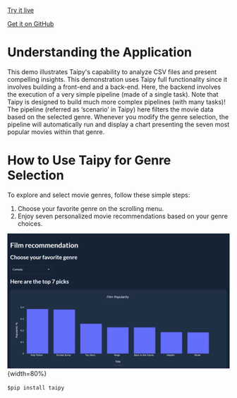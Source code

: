 [Try it live](https://demo-movie-genre.taipy.cloud/) 

[Get it on GitHub](https://github.com/Avaiga/demo-movie-genre)

# Understanding the Application
This demo illustrates Taipy's capability to analyze CSV files 
and present compelling insights. This demonstration uses Taipy 
full functionality since it involves building a front-end and a 
back-end. Here, the backend involves the execution of a very simple 
pipeline (made of a single task). Note that Taipy is designed to build 
much more complex pipelines (with many tasks)!
The pipeline (referred as ‘scenario’ in Taipy) here  filters the movie 
data based on the selected genre. Whenever you modify the genre selection, 
the pipeline will automatically run and display a chart presenting the seven 
most popular movies within that genre.



# How to Use Taipy for Genre Selection
To explore and select movie genres, follow these simple steps:

1. Choose your favorite genre on the scrolling menu.
2. Enjoy seven personalized movie recommendations based on your genre choices.

![Movie Genre Selector](images/movie-genre-selector.png){width=80%}


```$pip install taipy```
